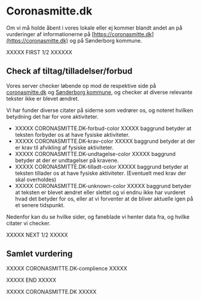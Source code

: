 # Coronasmitte.dk

Om vi må holde åbent i vores lokale eller ej kommer blandt andet an på vurderinger af informationerne på [https://coronasmitte.dk](https://coronasmitte.dk) og på Sønderborg kommune.

XXXXX FIRST 1/2 XXXXXX

## Check af tiltag/tilladelser/forbud

Vores server checker løbende op mod de respektive side på [coronasmitte.dk](https://coronasmitte.dk) og [Sønderborg kommune](https://sonderborgkommune.dk/delvis-nedlukning), og checker at diverse relevante tekster ikke er blevet ændret.

Vi har funder diverse citater på siderne som vedrører os, og noteret hvilken betydning det har for vore aktiviteter.

 * XXXXX CORONASMITTE.DK-forbud-color XXXXX     baggrund betyder at teksten forbyder os at have fysiske aktiviteter.
 * XXXXX CORONASMITTE.DK-krav-color XXXXX       baggrund betyder at der er krav til afvikling af fysiske aktiviteter.
 * XXXXX CORONASMITTE.DK-undtagelse-color XXXXX baggrund betyder at der er undtagelser på kravene.
 * XXXXX CORONASMITTE.DK-tilladt-color XXXXX    baggrund betyder at teksten tillader os at have fysiske aktiviteter. (Eventuelt med krav der skal overholdes)
 * XXXXX CORONASMITTE.DK-unknown-color XXXXX    baggrund betyder at teksten er blevet ændret eller slettet og vi endnu ikke har vurderet hvad det betyder for os, eller at vi forventer at de bliver aktuelle igen på et senere tidspunkt.

Nedenfor kan du se hvilke sider, og faneblade vi henter data fra, og hvilke citater vi checker.

XXXXX NEXT 1/2 XXXXX

## Samlet vurdering
XXXXX CORONASMITTE.DK-complience XXXXX

XXXXX END XXXXX

XXXXX CORONASMITTE.DK XXXXX

